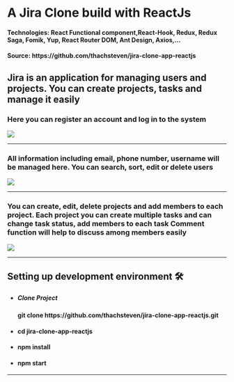 <h1>A Jira Clone build with ReactJs</h1>
<h4>Technologies: React Functional component,React-Hook, Redux, Redux Saga, Fomik, Yup, React Router DOM, Ant Design, Axios,...</h4>
<h4>Source: https://github.com/thachsteven/jira-clone-app-reactjs</h4>

<h2>Jira is an application for managing users and projects. You can create projects, tasks and manage it easily</h2>

<h3>Here you can register an account and log in to the system</h3>
<img src="https://im7.ezgif.com/tmp/ezgif-7-bb2d9a7efcd0.gif" />
<hr/>

<h3>All information including email, phone number, username will be managed here. You can search, sort, edit or delete users</h3>
<img src="https://im4.ezgif.com/tmp/ezgif-4-7b1e7cb13c12.gif" />
<hr/>

<h3>You can create, edit, delete projects and add members to each project. Each project you can create multiple tasks and can change task status, add members to each task
Comment function will help to discuss among members easily</h3>
<img src="https://im4.ezgif.com/tmp/ezgif-4-d0587220a7e5.gif" />

<hr/>
<h2>Setting up development environment 🛠</h2>

<ul>
<li>
      <h5>Clone Project</>
    <h4>git clone https://github.com/thachsteven/jira-clone-app-reactjs.git</h4>
   </li>
<li><h4>cd jira-clone-app-reactjs</h4></li>
<li><h4>npm install</h4></li>
<li><h4>npm start</h4></li>
    
</ul>

<hr/>

